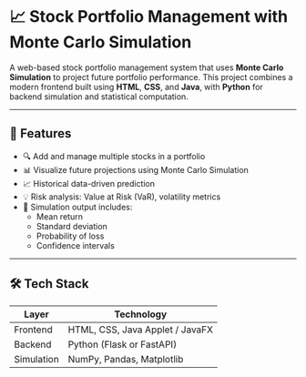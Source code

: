 # 📈 Stock Portfolio Management with Monte Carlo Simulation

A web-based stock portfolio management system that uses **Monte Carlo Simulation** to project future portfolio performance. This project combines a modern frontend built using **HTML**, **CSS**, and **Java**, with **Python** for backend simulation and statistical computation.

---

## 🚀 Features

- 🔍 Add and manage multiple stocks in a portfolio
- 📊 Visualize future projections using Monte Carlo Simulation
- 📈 Historical data-driven prediction
- 💡 Risk analysis: Value at Risk (VaR), volatility metrics
- 🧮 Simulation output includes:
  - Mean return
  - Standard deviation
  - Probability of loss
  - Confidence intervals

---

## 🛠️ Tech Stack

| Layer       | Technology            |
|-------------|------------------------|
| Frontend    | HTML, CSS, Java Applet / JavaFX |
| Backend     | Python (Flask or FastAPI) |
| Simulation  | NumPy, Pandas, Matplotlib |
